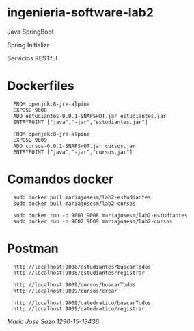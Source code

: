 # ingenieria-software-lab2
  Java SpringBoot
  
  
  Spring Initializr
  
  
  Servicios RESTful
      
# Dockerfiles
      FROM openjdk:8-jre-alpine
      EXPOSE 9008
      ADD estudiantes-0.0.1-SNAPSHOT.jar estudiantes.jar
      ENTRYPOINT ["java","-jar","estudiantes.jar"]

      FROM openjdk:8-jre-alpine
      EXPOSE 9009
      ADD cursos-0.0.1-SNAPSHOT.jar cursos.jar
      ENTRYPOINT ["java","-jar","cursos.jar"]   
      
# Comandos docker
      sudo docker pull mariajosesm/lab2-estudiantes
      sudo docker pull mariajosesm/lab2-cursos

      sudo docker run -p 9001:9008 mariajosesm/lab2-estudiantes
      sudo docker run -p 9002:9009 mariajosesm/lab2-cursos
      
# Postman
      http://localhost:9008/estudiantes/buscarTodos
      http://localhost:9008/estudiantes/registrar

      http://localhost:9009/cursos/buscarTodos
      http://localhost:9009/cursos/crear

      http://localhost:9009/catedratico/buscarTodos
      http://localhost:9009/catedratico/registrar
      
*Maria Jose Sazo 1290-15-13436*
